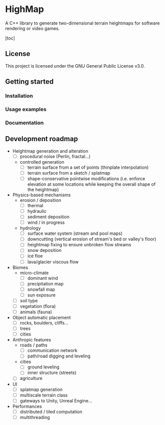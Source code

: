 # HighMap

A C++ library to generate two-dimensional terrain heightmaps for software rendering or video games.

[toc]

## License

This project is licensed under the GNU General Public License v3.0.

## Getting started

### Installation

### Usage examples

### Documentation

## Development roadmap

- Heightmap generation and alteration
  - [ ] procedural noise (Perlin, fractal...)
  - controlled generation
    - [ ] terrain surface from a set of points (thinplate interpolation)
    - [ ] terrain surface from a sketch / splatmap
    - [ ] shape-conservative pointwise modifications (i.e. enforce elevation at some locations while keeping the overall shape of the heightmap)
- Physics-based mechanisms
  - erosion / deposition
    - [ ] thermal
    - [ ] hydraulic
    - [ ] sediment deposition
    - [ ] wind / in progress
  - hydrology
    - [ ] surface water system (stream and pool maps)
    - [ ] downcutting (vertical erosion of stream's bed or valley's floor)
    - [ ] heightmap fixing to ensure unbroken flow streams
    - [ ] snow deposition
    - [ ] ice floe
    - [ ] lava/glacier viscous flow
- Biomes
  - micro-climate
    - [ ] dominant wind
    - [ ] precipitation map
    - [ ] snowfall map
    - [ ] sun exposure
  - [ ] soil type
  - [ ] vegetation (flora)
  - [ ] animals (fauna)
- Object automatic placement
  - [ ] rocks, boulders, cliffs...
  - [ ] trees
  - [ ] cities
- Anthropic features
  - roads / paths
    - [ ] communication network
    - [ ] path/road digging and leveling
  - cities
    - [ ] ground leveling
    - [ ] inner structure (streets)
  - [ ] agriculture
- UI
  - [ ] splatmap generation
  - [ ] multiscale terrain class
  - [ ] gateways to Unity, Unreal Engine...
- Performances
  - [ ] distributed / tiled computation
  - [ ] multithreading
